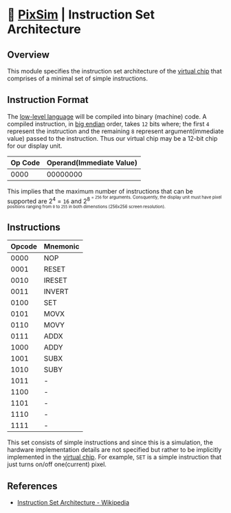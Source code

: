 # 👾 [PixSim](./index.md) | Instruction Set Architecture

## Overview

This module specifies the instruction set architecture of the
[virtual chip](./virtual-chip.md) that comprises of a minimal set of simple
instructions.

## Instruction Format

The [low-level language](./language.md) will be compiled into binary (machine) code.
A compiled instruction, in [big endian](https://wikipedia.org/wiki/Endianness)
order, takes `12` bits where; the first `4` represent the instruction and the
remaining `8` represent argument(immediate value) passed to the instruction.
Thus our virtual chip may be a 12-bit chip for our display unit.

| **Op Code** | **Operand(Immediate Value)** |
| ----------- | ---------------------------- |
| 0000        | 00000000                     |

This implies that the maximum number of instructions that can be supported are
2<sup>4</sup> = `16` and 2<sup>8<sup> = `256` for arguments. Consquently, the
display unit must have pixel positions ranging from `0` to `255` in both
dimenstions (256x256 screen resolution).

## Instructions

| **Opcode** | **Mnemonic** |
| :--------- | :----------- |
| 0000       | NOP          |
| 0001       | RESET        |
| 0010       | IRESET       |
| 0011       | INVERT       |
| 0100       | SET          |
| 0101       | MOVX         |
| 0110       | MOVY         |
| 0111       | ADDX         |
| 1000       | ADDY         |
| 1001       | SUBX         |
| 1010       | SUBY         |
| 1011       | -            |
| 1100       | -            |
| 1101       | -            |
| 1110       | -            |
| 1111       | -            |

This set consists of simple instructions and since this is a simulation, the
hardware implementation details are not specified but rather to be implicitly
implemented in the [virtual chip](./virtual-chip.md). For example, `SET` is a
simple instruction that just turns on/off one(current) pixel.

## References

-   [Instruction Set Architecture - Wikipedia](https://wikipedia.org/wiki/Instruction_set_architecture)
